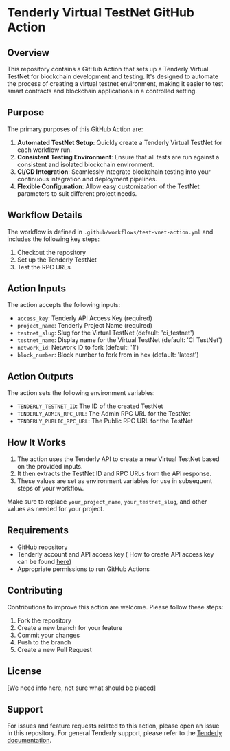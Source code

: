 # Tenderly Virtual TestNet GitHub Action

## Overview

This repository contains a GitHub Action that sets up a Tenderly Virtual TestNet for blockchain development and testing. It's designed to automate the process of creating a virtual testnet environment, making it easier to test smart contracts and blockchain applications in a controlled setting.

## Purpose

The primary purposes of this GitHub Action are:

1. **Automated TestNet Setup**: Quickly create a Tenderly Virtual TestNet for each workflow run.
2. **Consistent Testing Environment**: Ensure that all tests are run against a consistent and isolated blockchain environment.
3. **CI/CD Integration**: Seamlessly integrate blockchain testing into your continuous integration and deployment pipelines.
4. **Flexible Configuration**: Allow easy customization of the TestNet parameters to suit different project needs.

## Workflow Details

The workflow is defined in `.github/workflows/test-vnet-action.yml` and includes the following key steps:

1. Checkout the repository
2. Set up the Tenderly TestNet
3. Test the RPC URLs


## Action Inputs

The action accepts the following inputs:

- `access_key`: Tenderly API Access Key (required)
- `project_name`: Tenderly Project Name (required)
- `testnet_slug`: Slug for the Virtual TestNet (default: 'ci_testnet')
- `testnet_name`: Display name for the Virtual TestNet (default: 'CI TestNet')
- `network_id`: Network ID to fork (default: '1')
- `block_number`: Block number to fork from in hex (default: 'latest')


## Action Outputs

The action sets the following environment variables:

- `TENDERLY_TESTNET_ID`: The ID of the created TestNet
- `TENDERLY_ADMIN_RPC_URL`: The Admin RPC URL for the TestNet
- `TENDERLY_PUBLIC_RPC_URL`: The Public RPC URL for the TestNet

## How It Works

1. The action uses the Tenderly API to create a new Virtual TestNet based on the provided inputs.
2. It then extracts the TestNet ID and RPC URLs from the API response.
3. These values are set as environment variables for use in subsequent steps of your workflow.


Make sure to replace `your_project_name`, `your_testnet_slug`, and other values as needed for your project.

## Requirements

- GitHub repository
- Tenderly account and API access key ( How to create API access key can be found [here](https://docs.tenderly.co/account/projects/how-to-generate-api-access-token))
- Appropriate permissions to run GitHub Actions

## Contributing

Contributions to improve this action are welcome. Please follow these steps:

1. Fork the repository
2. Create a new branch for your feature
3. Commit your changes
4. Push to the branch
5. Create a new Pull Request

## License

[We need info here, not sure what should be placed]

## Support

For issues and feature requests related to this action, please open an issue in this repository. For general Tenderly support, please refer to the [Tenderly documentation](https://docs.tenderly.co/).


